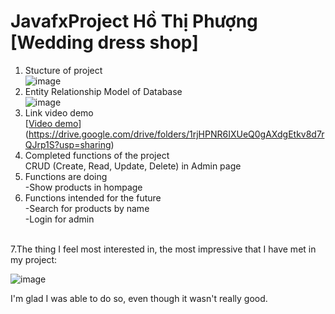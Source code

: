 # JavafxProject Hồ Thị Phượng [Wedding dress shop]
1. Stucture of project <br>
 ![image](https://user-images.githubusercontent.com/100773941/173478686-201b05c7-61aa-4b51-b70b-8b256226a53b.png)
2. Entity Relationship Model of Database <br>
![image](https://user-images.githubusercontent.com/100773941/173491190-1e902b66-88bc-4ec4-a7be-9898ec27e06e.png)
3. Link video demo <br>
[[Video demo](https://drive.google.com/drive/folders/1rjHPNR6IXUeQ0gAXdgEtkv8d7rQJrp1S?usp=sharing)](https://drive.google.com/drive/folders/1rjHPNR6IXUeQ0gAXdgEtkv8d7rQJrp1S?usp=sharing)
4. Completed functions of the project <br>
 CRUD (Create, Read, Update, Delete) in Admin page
5. Functions are doing <br>
  -Show products in hompage
6. Functions intended for the future <br>
 -Search for products by name <br>
 -Login for admin
 <br>
7.The thing I feel most interested in, the most impressive that I have met in my project:<br>

![image](https://user-images.githubusercontent.com/100773941/173493085-1f46a41a-6ffb-446e-83ed-f8ba9cdaba39.png)

I'm glad I was able to do so, even though it wasn't really good.

